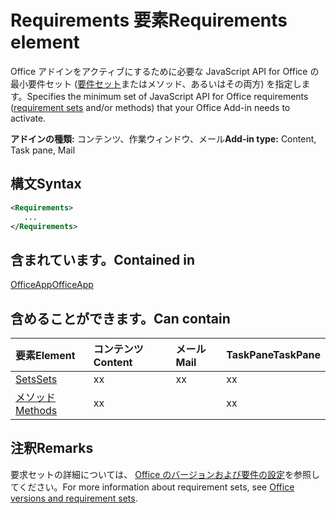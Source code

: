 # <a name="requirements-element"></a><span data-ttu-id="eabd3-101">Requirements 要素</span><span class="sxs-lookup"><span data-stu-id="eabd3-101">Requirements element</span></span>

<span data-ttu-id="eabd3-102">Office アドインをアクティブにするために必要な JavaScript API for Office の最小要件セット ([要件セット](https://docs.microsoft.com/office/dev/add-ins/develop/office-versions-and-requirement-sets#specify-office-hosts-and-requirement-sets)またはメソッド、あるいはその両方) を指定します。</span><span class="sxs-lookup"><span data-stu-id="eabd3-102">Specifies the minimum set of JavaScript API for Office requirements ([requirement sets](https://docs.microsoft.com/office/dev/add-ins/develop/office-versions-and-requirement-sets#specify-office-hosts-and-requirement-sets) and/or methods) that your Office Add-in needs to activate.</span></span>

<span data-ttu-id="eabd3-103">**アドインの種類:** コンテンツ、作業ウィンドウ、メール</span><span class="sxs-lookup"><span data-stu-id="eabd3-103">**Add-in type:** Content, Task pane, Mail</span></span>

## <a name="syntax"></a><span data-ttu-id="eabd3-104">構文</span><span class="sxs-lookup"><span data-stu-id="eabd3-104">Syntax</span></span>

```XML
<Requirements>
   ...
</Requirements>
```

## <a name="contained-in"></a><span data-ttu-id="eabd3-105">含まれています。</span><span class="sxs-lookup"><span data-stu-id="eabd3-105">Contained in</span></span>

[<span data-ttu-id="eabd3-106">OfficeApp</span><span class="sxs-lookup"><span data-stu-id="eabd3-106">OfficeApp</span></span>](officeapp.md)

## <a name="can-contain"></a><span data-ttu-id="eabd3-107">含めることができます。</span><span class="sxs-lookup"><span data-stu-id="eabd3-107">Can contain</span></span>

|<span data-ttu-id="eabd3-108">**要素**</span><span class="sxs-lookup"><span data-stu-id="eabd3-108">**Element**</span></span>|<span data-ttu-id="eabd3-109">**コンテンツ**</span><span class="sxs-lookup"><span data-stu-id="eabd3-109">**Content**</span></span>|<span data-ttu-id="eabd3-110">**メール**</span><span class="sxs-lookup"><span data-stu-id="eabd3-110">**Mail**</span></span>|<span data-ttu-id="eabd3-111">**TaskPane**</span><span class="sxs-lookup"><span data-stu-id="eabd3-111">**TaskPane**</span></span>|
|:-----|:-----|:-----|:-----|
|[<span data-ttu-id="eabd3-112">Sets</span><span class="sxs-lookup"><span data-stu-id="eabd3-112">Sets</span></span>](sets.md)|<span data-ttu-id="eabd3-113">x</span><span class="sxs-lookup"><span data-stu-id="eabd3-113">x</span></span>|<span data-ttu-id="eabd3-114">x</span><span class="sxs-lookup"><span data-stu-id="eabd3-114">x</span></span>|<span data-ttu-id="eabd3-115">x</span><span class="sxs-lookup"><span data-stu-id="eabd3-115">x</span></span>|
|[<span data-ttu-id="eabd3-116">メソッド</span><span class="sxs-lookup"><span data-stu-id="eabd3-116">Methods</span></span>](methods.md)|<span data-ttu-id="eabd3-117">x</span><span class="sxs-lookup"><span data-stu-id="eabd3-117">x</span></span>||<span data-ttu-id="eabd3-118">x</span><span class="sxs-lookup"><span data-stu-id="eabd3-118">x</span></span>|

## <a name="remarks"></a><span data-ttu-id="eabd3-119">注釈</span><span class="sxs-lookup"><span data-stu-id="eabd3-119">Remarks</span></span>

<span data-ttu-id="eabd3-120">要求セットの詳細については、 [Office のバージョンおよび要件の設定](https://docs.microsoft.com/office/dev/add-ins/develop/office-versions-and-requirement-sets)を参照してください。</span><span class="sxs-lookup"><span data-stu-id="eabd3-120">For more information about requirement sets, see [Office versions and requirement sets](https://docs.microsoft.com/office/dev/add-ins/develop/office-versions-and-requirement-sets).</span></span>

